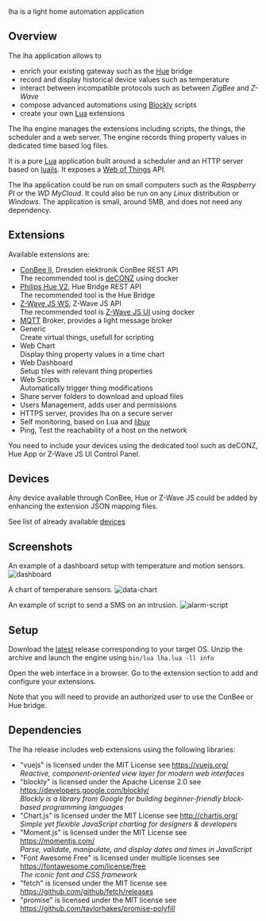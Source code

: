 lha is a light home automation application

## Overview

The lha application allows to
* enrich your existing gateway such as the [Hue](https://www.philips-hue.com/) bridge
* record and display historical device values such as temperature
* interact between incompatible protocols such as between _ZigBee_ and _Z-Wave_
* compose advanced automations using [Blockly](https://developers.google.com/blockly/) scripts
* create your own [Lua](https://www.lua.org/) extensions

The lha engine manages the extensions including scripts, the things, the scheduler and a web server.
The engine records thing property values in dedicated time based log files.

It is a pure [Lua](https://www.lua.org/) application built around a scheduler and an HTTP server based on [luajls](https://github.com/javalikescript/luajls).
It exposes a [Web of Things](https://iot.mozilla.org/wot/) API.

The lha application could be run on small computers such as the _Raspberry PI_ or the _WD MyCloud_.
It could also be run on any _Linux_ distribution or _Windows_.
The application is small, around 5MB, and does not need any dependency.

## Extensions

Available extensions are:
* [ConBee II](https://phoscon.de/en/conbee), Dresden elektronik ConBee REST API  
The recommended tool is [deCONZ](https://github.com/deconz-community/deconz-docker) using docker
* [Philips Hue V2](https://www.philips-hue.com/), Hue Bridge REST API  
The recommended tool is the Hue Bridge
* [Z-Wave JS WS](https://github.com/zwave-js), Z-Wave JS API  
The recommended tool is [Z-Wave JS UI](https://github.com/zwave-js/zwave-js-ui) using docker
* [MQTT](https://mqtt.org/) Broker, provides a light message broker
* Generic  
Create virtual things, usefull for scripting
* Web Chart  
Display thing property values in a time chart
* Web Dashboard  
Setup tiles with relevant thing properties
* Web Scripts  
Automatically trigger thing modifications
* Share server folders to download and upload files
* Users Management, adds user and permissions
* HTTPS server, provides lha on a secure server
* Self monitoring, based on Lua and [libuv](https://github.com/luvit/luv)
* Ping, Test the reachability of a host on the network

You need to include your devices using the dedicated tool such as deCONZ, Hue App or Z-Wave JS UI Control Panel.

## Devices

Any device available through ConBee, Hue or Z-Wave JS could be added by enhancing the extension JSON mapping files.

See list of already available [devices](devices.md)

## Screenshots

An example of a dashboard setup with temperature and motion sensors.
![dashboard](https://user-images.githubusercontent.com/9386420/170430755-c585a479-1277-4eac-a8a8-fc15bcec452d.png)

A chart of temperature sensors.
![data-chart](https://user-images.githubusercontent.com/9386420/170430776-2f4277ba-039f-426c-8c2a-60c7d8bef64a.png)

An example of script to send a SMS on an intrusion.
![alarm-script](https://user-images.githubusercontent.com/9386420/170430789-86008c90-5a5a-4f2c-bd82-911addb9d373.png)

## Setup

Download the [latest](https://github.com/javalikescript/lha/releases/latest) release corresponding to your target OS.
Unzip the archive and launch the engine using `bin/lua lha.lua -ll info`

Open the web interface in a browser.
Go to the extension section to add and configure your extensions.

Note that you will need to provide an authorized user to use the ConBee or Hue bridge.

## Dependencies

The lha release includes web extensions using the following libraries:
* "vuejs" is licensed under the MIT License see https://vuejs.org/  
*Reactive, component-oriented view layer for modern web interfaces*
* "blockly" is licensed under the Apache License 2.0 see https://developers.google.com/blockly/  
*Blockly is a library from Google for building beginner-friendly block-based programming languages*
* "Chart.js" is licensed under the MIT License see http://chartjs.org/  
*Simple yet flexible JavaScript charting for designers & developers*
* "Moment.js" is licensed under the MIT License see https://momentjs.com/  
*Parse, validate, manipulate, and display dates and times in JavaScript*
* "Font Awesome Free" is licensed under multiple licenses see https://fontawesome.com/license/free  
*The iconic font and CSS framework*
* "fetch" is licensed under the MIT license see https://github.com/github/fetch/releases
* "promise" is licensed under the MIT license see https://github.com/taylorhakes/promise-polyfill
